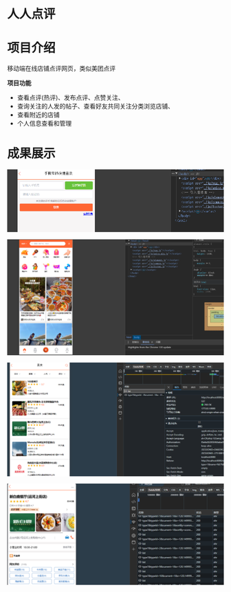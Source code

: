 # 人人点评

# 项目介绍

移动端在线店铺点评网页，类似美团点评

**项目功能**

- 查看点评(热评)、发布点评、点赞关注、
- 查询关注的人发的帖子、查看好友共同关注分类浏览店铺、
- 查看附近的店铺
- 个人信息查看和管理

# 成果展示

![image-20241109001102145](人人点评.assets/image-20241109001102145.png)

![image-20241109001036135](人人点评.assets/image-20241109001036135.png)

![image-20241109001159268](人人点评.assets/image-20241109001159268.png)

![image-20241109001048193](人人点评.assets/image-20241109001048193.png)